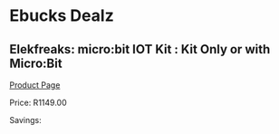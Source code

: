 
# Ebucks Dealz
## Elekfreaks: micro:bit IOT Kit : Kit Only or with Micro:Bit
[Product Page](https://www.ebucks.com/web/shop/productSelected.do?prodId=1190817852&catId=375509364)

Price: R1149.00

Savings: 


	